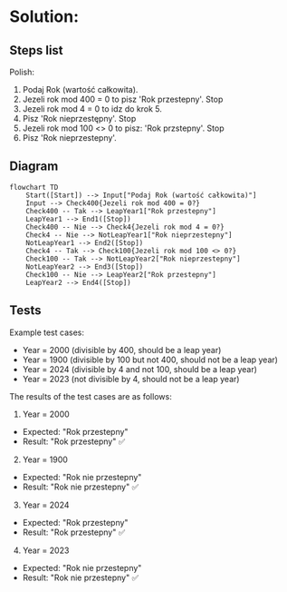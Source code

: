 # Solution:

## Steps list

Polish:
1. Podaj Rok (wartość całkowita).
2. Jezeli rok mod 400 = 0 to pisz 'Rok przestepny'. Stop
3. Jezeli rok mod 4 = 0 to idz do krok 5.
4. Pisz 'Rok nieprzestępny'. Stop
5. Jezeli rok mod 100 <> 0 to pisz: 'Rok przstepny'. Stop
6. Pisz 'Rok nieprzestepny'.


## Diagram 

```mermaid
flowchart TD
    Start([Start]) --> Input["Podaj Rok (wartość całkowita)"]
    Input --> Check400{Jezeli rok mod 400 = 0?}
    Check400 -- Tak --> LeapYear1["Rok przestepny"]
    LeapYear1 --> End1([Stop])
    Check400 -- Nie --> Check4{Jezeli rok mod 4 = 0?}
    Check4 -- Nie --> NotLeapYear1["Rok nieprzestepny"]
    NotLeapYear1 --> End2([Stop])
    Check4 -- Tak --> Check100{Jezeli rok mod 100 <> 0?}
    Check100 -- Tak --> NotLeapYear2["Rok nieprzestepny"]
    NotLeapYear2 --> End3([Stop])
    Check100 -- Nie --> LeapYear2["Rok przestepny"]
    LeapYear2 --> End4([Stop])
```
## Tests

Example test cases:
* Year = 2000 (divisible by 400, should be a leap year)
* Year = 1900 (divisible by 100 but not 400, should not be a leap year)
* Year = 2024 (divisible by 4 and not 100, should be a leap year)
* Year = 2023 (not divisible by 4, should not be a leap year)


The results of the test cases are as follows:
1.	Year = 2000
* Expected: "Rok przestepny"
* Result: "Rok przestepny" ✅

2.	Year = 1900
* Expected: "Rok nie przestepny"
* Result: "Rok nie przestepny" ✅

3.	Year = 2024
* Expected: "Rok przestepny"
* Result: "Rok przestepny" ✅

4.	Year = 2023
* Expected: "Rok nie przestepny"
* Result: "Rok nie przestepny" ✅
